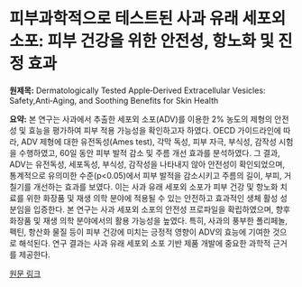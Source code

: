 # 피부과학적으로 테스트된 사과 유래 세포외소포: 피부 건강을 위한 안전성, 항노화 및 진정 효과

**원제목:** Dermatologically Tested Apple‐Derived Extracellular Vesicles: Safety,Anti‐Aging, and Soothing Benefits for Skin Health

**요약:** 본 연구는 사과에서 추출한 세포외 소포(ADV)를 이용한 2% 농도의 제형의 안전성 및 효능을 평가하여 피부 적용 가능성을 확인하고자 하였다. OECD 가이드라인에 따라, ADV 제형에 대한 유전독성(Ames test), 각막 독성, 피부 자극, 부식성, 감작성 시험을 수행하였고, 60일 동안 피부 발적 감소 및 주름 개선 효과를 분석하였다. 그 결과, ADV는 유전독성, 세포독성, 부식성, 감작성을 나타내지 않아 안전성이 확인되었으며, 통계적으로 유의미한 수준(p<0.05)에서 피부 발적을 감소시키고 주름의 길이, 부피, 거칠기를 개선하는 효과를 보였다.  이는 사과 유래 세포외 소포가 피부 건강 및 항노화 치료를 위한 화장품 및 재생 의학 분야에 적용될 수 있는 안전하고 효과적인 생체 활성 성분임을 입증한다.  본 연구는 사과 세포외 소포의 안전성 프로파일을 확립하였으며,  향후  화장품 및 재생 의학 분야에서의 활용 가능성을 높였다.  특히, 사과의 풍부한 폴리페놀, 펙틴, 항산화 물질 등이 피부 건강에 미치는 긍정적 영향이  ADV의 효능에 기여한 것으로 해석된다.  연구 결과는 사과 유래 세포외 소포 기반 제품 개발에 중요한 과학적 근거를 제공한다.

[원문 링크](https://pmc.ncbi.nlm.nih.gov/articles/PMC12278024/)
